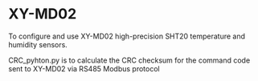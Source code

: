 # XY-MD02
To configure and use XY-MD02 high-precision SHT20 temperature and humidity sensors.

CRC_pyhton.py is to calculate the CRC checksum for the command code sent to XY-MD02 via RS485 Modbus protocol 
